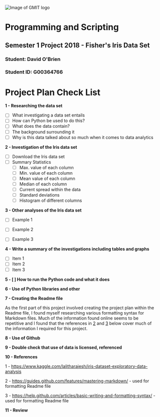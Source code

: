 ![Image of GMIT logo](https://3m20wtf9vk-flywheel.netdna-ssl.com/wp-content/uploads/2011/12/gmitlogo.jpg)

# Programming and Scripting

## Semester 1 Project 2018 - Fisher's Iris Data Set

### Student:    David O'Brien
### Student ID: G00364766

# Project Plan Check List

**1 - Researching the data set**
- [ ] What investigating a data set entails
- [ ] How can Python be used to do this?
- [ ] What does the data contain?
- [ ] The background surrounding it
- [ ] Why is this data talked about so much when it comes to data analytics

**2 - Investigation of the Iris data set**
- [ ] Download the Iris data set
- [ ] Summary Statistics
  - [ ] Max. value of each column
  - [ ] Min. value of each column
  - [ ] Mean value of each column
  - [ ] Median of each column
  - [ ] Current spread within the data
  - [ ] Standard deviations
  - [ ] Histogram of different columns 

**3 - Other analyses of the Iris data set**
- [ ] Example 1
- [ ] Example 2
- [ ] Example 3


**4 - Write a summary of the investigations including tables and graphs**
- [ ] Item 1
- [ ] Item 2
- [ ] Item 3

**5 - [ ] How to run the Python code and what it does**


**6 - Use of Python libraries and other**

**7 - Creating the Readme file**

As the first part of this project involved creating the project plan within the Readme file, I found myself researching various formatting syntax for Markdown files.  Much of the information found online seems to be repetitive and I found that the references in [2](https://guides.github.com/features/mastering-markdown/) and [3](https://help.github.com/articles/basic-writing-and-formatting-syntax/) below cover much of the information I required for this project.

**8 - Use of Github**

**9 - Double check that use of data is licensed, referenced**

**10 - References**

1 - https://www.kaggle.com/lalitharajesh/iris-dataset-exploratory-data-analysis

2 - https://guides.github.com/features/mastering-markdown/ - used for formatting Readme file

3 - https://help.github.com/articles/basic-writing-and-formatting-syntax/ - used for formatting Readme file

**11 - Review**